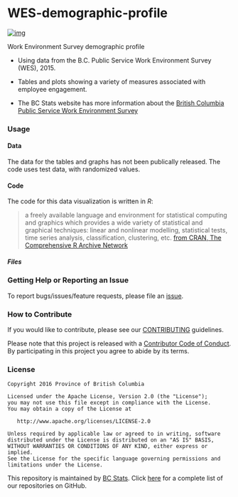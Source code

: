 # WES-demographic-profile

[![img](https://img.shields.io/badge/Lifecycle-Maturing-007EC6)](https://github.com/bcgov/repomountie/blob/master/doc/lifecycle-badges.md)


Work Environment Survey demographic profile

* Using data from the B.C. Public Service Work Environment Survey (WES), 2015.

* Tables and plots showing a variety of measures associated with employee engagement.

* The BC Stats website has more information about the [British Columbia Public Service Work Environment Survey](http://www.bcstats.gov.bc.ca/StatisticsBySubject/EmployeeResearch/WES.aspx)

### Usage

#### Data

The data for the tables and graphs has not been publically released. The code uses test data, with randomized values.


#### Code

The code for this data visualization is written in *R*:

> a freely available language and environment for statistical computing and graphics which provides a wide variety of statistical and graphical techniques: linear and nonlinear modelling, statistical tests, time series analysis, classification, clustering, etc. [from CRAN, The Comprehensive R Archive Network](https://cran.r-project.org/)

##### Files




### Getting Help or Reporting an Issue

To report bugs/issues/feature requests, please file an [issue](https://github.com/bcgov/WES_engagement_states/issues/).

### How to Contribute

If you would like to contribute, please see our [CONTRIBUTING](CONTRIBUTING.md) guidelines.

Please note that this project is released with a [Contributor Code of Conduct](CODE_OF_CONDUCT.md). By participating in this project you agree to abide by its terms.

### License

    Copyright 2016 Province of British Columbia

    Licensed under the Apache License, Version 2.0 (the "License");
    you may not use this file except in compliance with the License.
    You may obtain a copy of the License at 

       http://www.apache.org/licenses/LICENSE-2.0

    Unless required by applicable law or agreed to in writing, software
    distributed under the License is distributed on an "AS IS" BASIS,
    WITHOUT WARRANTIES OR CONDITIONS OF ANY KIND, either express or implied.
    See the License for the specific language governing permissions and
    limitations under the License.
    
This repository is maintained by [BC Stats](http://bcstats.gov.bc.ca/Home.aspx). Click [here](https://github.com/bcgov/BCStats) for a complete list of our repositories on GitHub.

